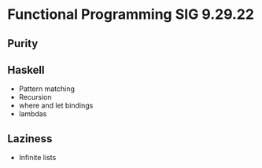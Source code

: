 # Functional Programming SIG 9.29.22

## Purity

## Haskell
- Pattern matching
- Recursion
- where and let bindings
- lambdas

## Laziness
- Infinite lists

